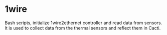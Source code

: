 # 1wire
Bash scripts, initialize 1wire2ethernet controller and read data from sensors.
It is used to collect data from the thermal sensors and reflect them in Cacti.